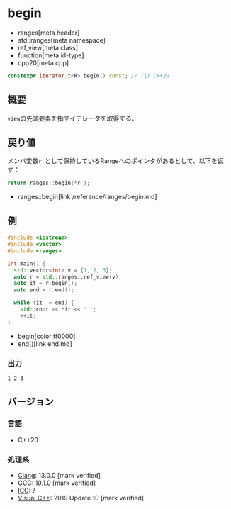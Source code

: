 # begin
* ranges[meta header]
* std::ranges[meta namespace]
* ref_view[meta class]
* function[meta id-type]
* cpp20[meta cpp]

```cpp
constexpr iterator_t<R> begin() const; // (1) C++20
```

## 概要
`view`の先頭要素を指すイテレータを取得する。

## 戻り値
メンバ変数`r_`として保持しているRangeへのポインタがあるとして、以下を返す：

```cpp
return ranges::begin(*r_);
```
* ranges::begin[link /reference/ranges/begin.md]


## 例
```cpp example
#include <iostream>
#include <vector>
#include <ranges>

int main() {
  std::vector<int> v = {1, 2, 3};
  auto r = std::ranges::ref_view(v);
  auto it = r.begin();
  auto end = r.end();

  while (it != end) {
    std::cout << *it << ' ';
    ++it;
}
```
* begin[color ff0000]
* end()[link end.md]

### 出力
```
1 2 3 
```

## バージョン
### 言語
- C++20

### 処理系
- [Clang](/implementation.md#clang): 13.0.0 [mark verified]
- [GCC](/implementation.md#gcc): 10.1.0 [mark verified]
- [ICC](/implementation.md#icc): ?
- [Visual C++](/implementation.md#visual_cpp): 2019 Update 10 [mark verified]
